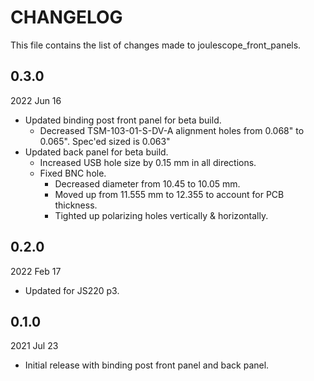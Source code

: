 
# CHANGELOG

This file contains the list of changes made to joulescope_front_panels.


## 0.3.0

2022 Jun 16

* Updated binding post front panel for beta build.
  * Decreased TSM-103-01-S-DV-A alignment holes from 0.068" to 0.065".
    Spec'ed sized is 0.063"
* Updated back panel for beta build.
  * Increased USB hole size by 0.15 mm in all directions.
  * Fixed BNC hole.
    * Decreased diameter from 10.45 to 10.05 mm.
    * Moved up from 11.555 mm to 12.355 to account for PCB thickness.
    * Tighted up polarizing holes vertically & horizontally.


## 0.2.0

2022 Feb 17

* Updated for JS220 p3.


## 0.1.0

2021 Jul 23

* Initial release with binding post front panel and back panel.
